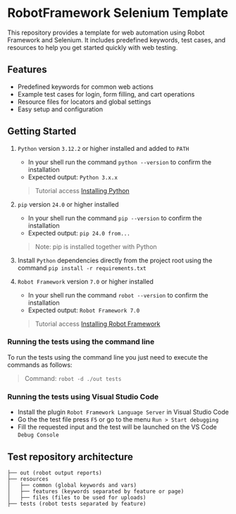# RobotFramework Selenium Template

This repository provides a template for web automation using Robot Framework and Selenium. It includes predefined keywords, test cases, and resources to help you get started quickly with web testing.

## Features

- Predefined keywords for common web actions
- Example test cases for login, form filling, and cart operations
- Resource files for locators and global settings
- Easy setup and configuration

## Getting Started

1. `Python` version `3.12.2` or higher installed and added to `PATH`
    - In your shell run the command `python --version` to confirm the installation
    - Expected output: `Python 3.x.x`

    > Tutorial access [Installing Python](https://python.org.br/instalacao-windows/)

2. `pip` version `24.0` or higher installed
    - In your shell run the command `pip --version` to confirm the installation
    - Expected output: `pip 24.0 from...`

    > Note: pip is installed together with Python

3. Install `Python` dependencies directly from the project root using the command `pip install -r requirements.txt`

4. `Robot Framework` version `7.0` or higher installed
    - In your shell run the command `robot --version` to confirm the installation
    - Expected output: `Robot Framework 7.0`

    > Tutorial access [Installing Robot Framework](https://robotframework.org/robotframework/latest/RobotFrameworkUserGuide.html#installing-and-uninstalling-robot-framework)

### Running the tests using the command line

To run the tests using the command line you just need to execute the commands as follows:

> Command: `robot -d ./out tests`

### Running the tests using Visual Studio Code

- Install the plugin `Robot Framework Language Server` in Visual Studio Code
- Go the the test file press `F5` or go to the menu `Run > Start debugging`
- Fill the requested input and the test will be launched on the VS Code `Debug Console`

## Test repository architecture

```text
├── out (robot output reports)
├── resources
│   ├── common (global keywords and vars)
│   ├── features (keywords separated by feature or page)
│   ├── files (files to be used for uploads)
├── tests (robot tests separated by feature)
```
